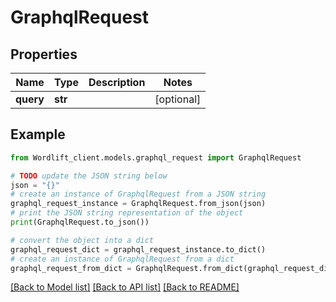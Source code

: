 # GraphqlRequest


## Properties

Name | Type | Description | Notes
------------ | ------------- | ------------- | -------------
**query** | **str** |  | [optional] 

## Example

```python
from Wordlift_client.models.graphql_request import GraphqlRequest

# TODO update the JSON string below
json = "{}"
# create an instance of GraphqlRequest from a JSON string
graphql_request_instance = GraphqlRequest.from_json(json)
# print the JSON string representation of the object
print(GraphqlRequest.to_json())

# convert the object into a dict
graphql_request_dict = graphql_request_instance.to_dict()
# create an instance of GraphqlRequest from a dict
graphql_request_from_dict = GraphqlRequest.from_dict(graphql_request_dict)
```
[[Back to Model list]](../README.md#documentation-for-models) [[Back to API list]](../README.md#documentation-for-api-endpoints) [[Back to README]](../README.md)



